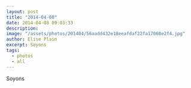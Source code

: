 ```yaml
---
layout: post
title: "2014-04-08"
date: 2014-04-08 09:03:33
description: 
image: "/assets/photos/201404/56aadd432e18eeafdaf22fa17068e2f4.jpg"
author: Elise Plain
excerpt: Soyons
tags: 
  - photos
  - all
---
```


Soyons
<p></p>
